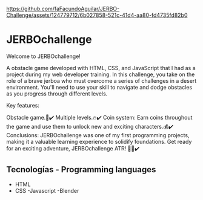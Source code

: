 https://github.com/faFacundoAguilar/JERBO-Challenge/assets/124779712/6b027858-521c-41d4-aa80-fd4735fd82b0
# JERBOchallenge
Welcome to JERBOchallenge!

A obstacle game developed with HTML, CSS, and JavaScript that I had as a project during my web developer training. In this challenge, you take on the role of a brave jerboa who must overcome a series of challenges in a desert environment. You'll need to use your skill to navigate and dodge obstacles as you progress through different levels.

Key features:

Obstacle game.🚀✔️
Multiple levels.🔥✔️
Coin system: Earn coins throughout the game and use them to unlock new and exciting characters.💰✔️
Conclusions: JERBOchallenge was one of my first programming projects, making it a valuable learning experience to solidify foundations.
Get ready for an exciting adventure, JERBOchallenge ATR! 👨‍💻✔️

## Tecnologías - Programming languages
- HTML
- CSS
-Javascript
-Blender
